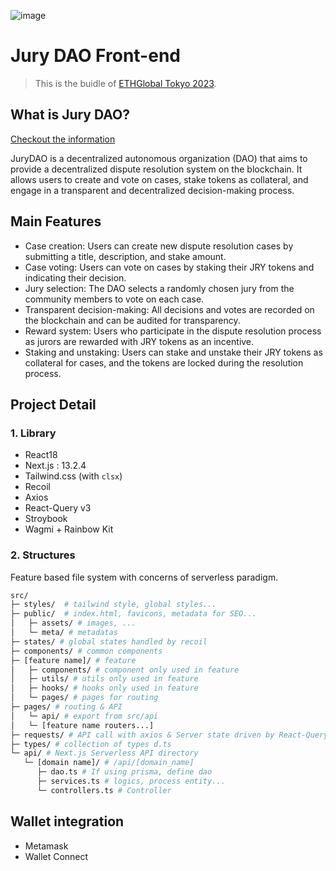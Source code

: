 ![image](https://user-images.githubusercontent.com/65929678/232244423-20b3e899-92b7-4b3e-8fbe-3c31ba2b5055.png)

# Jury DAO Front-end

> This is the buidle of [ETHGlobal Tokyo 2023](https://ethglobal.com/events/tokyo).

## What is Jury DAO?

[Checkout the information](https://github.com/catze-labs/jury-dao-info)

JuryDAO is a decentralized autonomous organization (DAO) that aims to provide a decentralized dispute resolution system on the blockchain. It allows users to create and vote on cases, stake tokens as collateral, and engage in a transparent and decentralized decision-making process.


## Main Features

- Case creation: Users can create new dispute resolution cases by submitting a title, description, and stake amount.
- Case voting: Users can vote on cases by staking their JRY tokens and indicating their decision.
- Jury selection: The DAO selects a randomly chosen jury from the community members to vote on each case.
- Transparent decision-making: All decisions and votes are recorded on the blockchain and can be audited for transparency.
- Reward system: Users who participate in the dispute resolution process as jurors are rewarded with JRY tokens as an incentive.
- Staking and unstaking: Users can stake and unstake their JRY tokens as collateral for cases, and the tokens are locked during the resolution process.


## Project Detail

### 1. Library

- React18
- Next.js : 13.2.4
- Tailwind.css (with `clsx`)
- Recoil
- Axios
- React-Query v3
- Stroybook
- Wagmi + Rainbow Kit

### 2. Structures

Feature based file system with concerns of serverless paradigm.

```bash
src/
├─ styles/  # tailwind style, global styles...
├─ public/  # index.html, favicons, metadata for SEO...
│   ├─ assets/ # images, ...
│   └─ meta/ # metadatas
├─ states/ # global states handled by recoil
├─ components/ # common components
├─ [feature name]/ # feature
│   ├─ components/ # component only used in feature
│   ├─ utils/ # utils only used in feature
│   ├─ hooks/ # hooks only used in feature
│   └─ pages/ # pages for routing
├─ pages/ # routing & API
│   └─ api/ # export from src/api
│   └─ [feature name routers...]
├─ requests/ # API call with axios & Server state driven by React-Query
├─ types/ # collection of types d.ts
└─ api/ # Next.js Serverless API directory
   └─ [domain name]/ # /api/[domain_name]
      ├─ dao.ts # If using prisma, define dao
      ├─ services.ts # logics, process entity...
      └─ controllers.ts # Controller
```

## Wallet integration

- Metamask
- Wallet Connect
